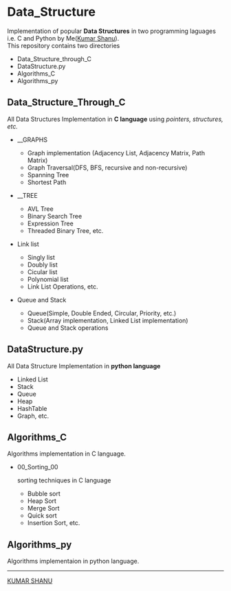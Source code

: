 # Data_Structure

Implementation of popular **Data Structures** in two programming laguages i.e. C and Python by Me([Kumar Shanu](https://github.com/its-Kumar/)).\
This repository contains two directories

* Data_Structure_through_C
* DataStructure.py
* Algorithms_C
* Algorithms_py

## Data_Structure_Through_C

All Data Structures Implementation in **C language** using *pointers, structures, etc.*

* __GRAPHS

  * Graph implementation (Adjacency List, Adjacency Matrix, Path Matrix)
  * Graph Traversal(DFS, BFS, recursive and non-recursive)
  * Spanning Tree
  * Shortest Path

* __TREE

  * AVL Tree
  * Binary Search Tree
  * Expression Tree
  * Threaded Binary Tree, etc.



* Link list

  * Singly list
  * Doubly list
  * Cicular list
  * Polynomial list
  * Link List Operations, etc.

* Queue and Stack

  * Queue(Simple, Double Ended, Circular, Priority, etc.)
  * Stack(Array implementation, Linked List implementation)
  * Queue and Stack operations

## DataStructure.py

All Data Structure Implementation in **python language**

* Linked List
* Stack
* Queue
* Heap
* HashTable
* Graph, etc.

## Algorithms_C

  Algorithms implementation in C language.
* 00_Sorting_00

  sorting techniques in C language
  * Bubble sort
  * Heap Sort
  * Merge Sort
  * Quick sort
  * Insertion Sort, etc.

## Algorithms_py

  Algorithms implementaion in python language.

---

[KUMAR SHANU](https://github.com/its-Kumar/)
